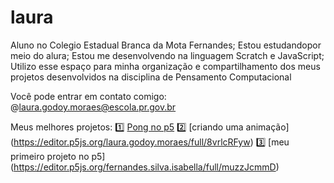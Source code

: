 # laura

Aluno no Colegio Estadual Branca da Mota Fernandes;
Estou estudandopor meio do alura;
Estou me desenvolvendo na linguagem Scratch e JavaScript;
Utilizo esse espaço para minha organização e compartilhamento dos meus projetos desenvolvidos na disciplina de Pensamento Computacional

Você pode entrar em contato comigo:
@laura.godoy.moraes@escola.pr.gov.br

Meus  melhores projetos:
1️⃣ [Pong no p5](https://editor.p5js.org/bruno.ribeiro.moreira/sketches/NORFuKaQI)
2️⃣ [criando uma animação] (https://editor.p5js.org/laura.godoy.moraes/full/8vrlcRFyw)
3️⃣ [meu primeiro projeto no p5] (https://editor.p5js.org/fernandes.silva.isabella/full/muzzJcmmD)
